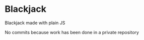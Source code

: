 # Blackjack
Blackjack made with plain JS

No commits because work has been done in a private repository
